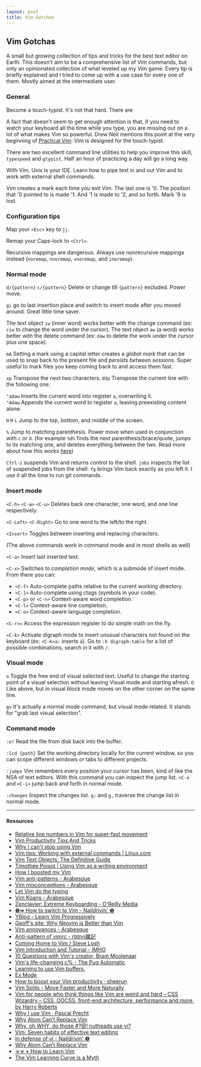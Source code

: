 ```yaml
---
layout: post
title: Vim Gotchas
---
```


## Vim Gotchas

A small but growing collection of tips and tricks for the best text editor on Earth. This doesn't aim to be a comprehensive list of Vim commands, but only an opinionated collection of what leveled up my Vim game. Every tip is briefly explained and I tried to come up with a use case for every one of them. Mostly aimed at the intermediate user.

### General

Become a touch-typist. It's not that hard. There are 

A fact that doesn't seem to get enough attention is that, if you need to watch your keyboard  all the time while you type, you are missing out on a lot of what makes Vim so powerful. Drew Neil mentions this point at the very beginning of [Practical Vim](https://pragprog.com/book/dnvim/practical-vim): Vim is designed for the touch-typist. 

There are two excellent command line utilities to help you improve this skill, `typespeed` and `gtypist`. Half an hour of practicing a day will go a long way.

With Vim, Unix is your IDE. Learn how to pipe text in and out Vim and to work with external shell commands.

Vim creates a mark each time you exit Vim.  The last one is '0.  The position that '0 pointed to is made '1.  And '1 is made to '2, and so forth.  Mark '9 is lost.

### Configuration tips

Map your `<Esc>` key to `jj`.

Remap your Caps-lock to `<Ctrl>`.

Recursive mappings are dangerous. Always use nonrecursive mappings instead (`noremap`, `nnoremap`, `vnoremap`, and `inoremap`).

### Normal mode

`d/{pattern}` `c/{pattern}` Delete or change till `{pattern}` excluded. Power move.

`gi` go to last insertion place and switch to insert mode after you moved around. Great little time saver.

The text object `iw` (inner word) works better with the change command (ex: `ciw` to change the word under the cursor). 
The text object `aw` (a word) works better with the delete command (ex: `daw` to delete the work under the cursor plus one space).

`mA` Setting a mark using a capital letter creates a *global mark* that can be used to snap back to the present file and *persists between sessions*. Super useful to mark files you keep coming back to and access them fast.

`xp` Transpose the next two characters.
`ddp` Transpose the current line with the following one.

`"adaw` Inserts the current word into register `a`, overwriting it.  
`"Adaw` Appends the current word to register `a`, leaving preexisting content alone.

`H` `M` `L` Jump to the top, bottom, and middle of the screen.

`%` Jump to matching parenthesis. Power move when used in conjunction with `c` or `d`. (for example `%d%` finds the next parenthesis/brace/quote, jumps to its matching one, and deletes everything between the two. Read more about how this works [here](http://thepugautomatic.com/2014/03/vims-life-changing-c-percent/))

`Ctrl-z` suspends Vim and returns control to the shell. `jobs` inspects the list of suspended jobs from the shell.  `fg` brings Vim back exactly as you left it. I use it all the time to run git commands.

### Insert mode

`<C-h>` `<C-w>` `<C-u>` Deletes back one character, one word, and one line respectively.

`<C-Left>` `<C-Right>` Go to one word to the left/to the right.

`<Insert>` Toggles between inserting and replacing characters.

(The above commands work in command mode and in most shells as well)

`<C-a>` Insert last inserted text.

`<C-x>` Switches to *completion mode*, which is a submode of insert mode. From there you can:

- `<C-f>` Auto-complete paths relative to the current working directory.
- `<C-]>` Auto-complete using ctags (symbols in your code).
- `<C-p>` or `<C-n>` Context-aware word completion.
- `<C-l>` Context-aware line completion.
- `<C-o>` Context-aware language completion.

`<C-r>=` Access the expression register to do simple math on the fly.

`<C-k>` Activate digraph mode to insert unusual characters not found on the keyboard (ex: `<C-k>a:` inserts `ä`). Go to `:h digraph-table` for a list of possible combinations, search in it with `/`.

### Visual mode

`o` Toggle the free end of visual selected text. Useful to change the starting point of a visual selection without leaving Visual mode and starting afresh.
`O` Like above, but in visual block mode moves on the other corner on the same line.

`gv` It's actually a normal mode command, but visual mode related. It stands for "grab last visual selection".

### Command mode

`:e!` Read the file from disk back into the buffer.

`:lcd {path}` Set the working directory locally for the current window, so you can scope different windows or tabs to different projects.

`:jumps` Vim remembers every position your cursor has been, kind of like the NSA of text editors. With this command you can inspect the jump list. `<C-o` and `<C-i>` jump back and forth in normal mode.

`:changes` Inspect the changes list. `g;` and `g,` traverse the change list in normal mode.

---

#### Resources

-   [Relative line numbers in Vim for super-fast
    movement](http://jeffkreeftmeijer.com/2012/relative-line-numbers-in-vim-for-super-fast-movement/)
-   [Vim Productivity Tips And
    Tricks](http://ideasintosoftware.com/vim-productivity-tips/)
-   [Why I can't stop using
    Vim](http://www.kornerstoane.com/2014/06/why-i-cant-stop-using-vim/)
-   [Vim tips: Working with external commands |
    Linux.com](https://www.linux.com/learn/tutorials/442419-vim-tips-working-with-external-commands)
-   [Vim Text Objects: The Definitive
    Guide](http://blog.carbonfive.com/2011/10/17/vim-text-objects-the-definitive-guide/)
-   [Timothée Poisot | Using Vim as a writing
    environment](http://timotheepoisot.fr/2014/01/01/vim-writing-environment/)
-   [How I boosted my Vim](http://nvie.com/posts/how-i-boosted-my-vim/)
-   [Vim anti-patterns -
    Arabesque](http://blog.sanctum.geek.nz/vim-anti-patterns/)
-   [Vim misconceptions -
    Arabesque](http://blog.sanctum.geek.nz/vim-misconceptions/)
-   [Let Vim do the
    typing](http://georgebrock.github.io/talks/vim-completion/)
-   [Vim Koans - Arabesque](http://blog.sanctum.geek.nz/vim-koans/)
-   [Zenclavier: Extreme Keyboarding - O'Reilly
    Media](http://archive.oreilly.com/pub/a/oreilly//news/zenclavier_1299.html)
-   [❺➠ How to switch to Vim - Naildrivin'
    ❺](http://www.naildrivin5.com/blog/2013/04/24/how-to-switch-to-vim.html)
-   [YBlog - Learn Vim
    Progressively](http://yannesposito.com/Scratch/en/blog/Learn-Vim-Progressively/)
-   [Geoff's site: Why Neovim is Better than
    Vim](http://geoff.greer.fm/2015/01/15/why-neovim-is-better-than-vim/)
-   [Vim annoyances -
    Arabesque](http://blog.sanctum.geek.nz/vim-annoyances/)
-   [Anti-pattern of vimrc -
    rbtnn雑記](http://rbtnn.hateblo.jp/entry/2014/12/28/010913)
-   [Coming Home to Vim / Steve
    Losh](http://stevelosh.com/blog/2010/09/coming-home-to-vim/)
-   [Vim Introduction and Tutorial -
    IMHO](http://blog.interlinked.org/tutorials/vim_tutorial.html)
-   [10 Questions with Vim's creator, Bram
    Moolenaar](http://www.binpress.com/blog/2014/11/19/vim-creator-bram-moolenaar-interview/)
-   [Vim's life-changing c% - The Pug
    Automatic](http://thepugautomatic.com/2014/03/vims-life-changing-c-percent/)
-   [Learning to use Vim
    buffers.](http://www.patrickedelman.com/learning-to-use-vim-buffers/)
-   [Ex Mode](http://usevim.com/2014/09/19/ex-mode/)
-   [How to boost your Vim productivity ·
    sheerun](http://sheerun.net/2014/03/21/how-to-boost-your-vim-productivity/)
-   [Vim Splits - Move Faster and More
    Naturally](http://robots.thoughtbot.com/vim-splits-move-faster-and-more-naturally)
-   [Vim for people who think things like Vim are weird and hard – CSS
    Wizardry – CSS, OOCSS, front-end architecture, performance and more,
    by Harry
    Roberts](http://csswizardry.com/2014/06/vim-for-people-who-think-things-like-vim-are-weird-and-hard/)
-   [Why I use Vim · Pascal
    Precht](http://pascalprecht.github.io/2014/03/18/why-i-use-vim/)
-   [Why Atom Can’t Replace
    Vim](https://medium.com/programming-ideas-tutorial-and-experience/why-atom-cant-replace-vim-433852f4b4d1)
-   [Why, oh WHY, do those \#?@! nutheads use
    vi?](http://www.viemu.com/a-why-vi-vim.html)
-   [Vim: Seven habits of effective text
    editing](http://www.moolenaar.net/habits.html)
-   [In defense of vi - Naildrivin'
    ❺](http://www.naildrivin5.com/blog/2010/06/14/in-defense-of-vi.html)
-   [Why Atom Can’t Replace
    Vim](https://medium.com/programming-ideas-tutorial-and-experience/433852f4b4d1)
-   [☠☣ • How to Learn
    Vim](http://xn--h4hg.ws/2013/12/19/how-to-learn-vim/)
-   [The Vim Learning Curve is a
    Myth](http://robots.thoughtbot.com/the-vim-learning-curve-is-a-myth)

